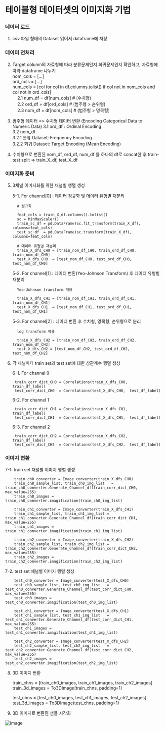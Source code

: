 # 테이블형 데이터셋의 이미지화 기법 
 
### 데이터 로드

1. csv 파일 형태의 Dataset 읽어서 dataframe에 저장

### 데이터 전처리
   
2. Target column의 자료형에 따라 분류문제인지 회귀문제인지 확인하고, 자료형에 따라 dataframe 나누기<br>
    nom_cols = [...]<br>
    ord_cols = [...]<br>
    num_cols = [col for col in df.columns.tolist() if col not in nom_cols and col not in ord_cols]<br>
    2.1 num_df = df[num_cols] # (수치형)<br>
    2.2 ord_df = df[ord_cols] # (범주형 > 순위형)<br>
    2.3 nom_df = df[nom_cols] # (범주형 > 명목형)<br>
   
       
3. 범주형 데이터 => 수치형 데이터 변환 (Encoding Categorical Data to Numeric Data)
    3.1 ord_df  : Ordinal Encoding <br>
    3.2 nom_df  <br>
       3.2.1 분류 Dataset: Frequency Encoding<br>
       3.2.2 회귀 Dataset: Target Encoding (Mean Encoding)<br>
   
4. 수치형으로 변환된 nom_df, ord_df, num_df 를 하나의 df로 concat한 후 train-test split => train_X_df, test_X_df

### 이미지화 준비
   
5. 3채널 이미지화를 위한 채널별 행렬 생성 
   
   5-1. For channel[0] : 데이터 정규화 및 데이터 유형별 재분리
   
         # 정규화
   
         feat_cols = train_X_df.columns().tolist()
         sc = MinMaxScaler()
         train_sc_df = pd.DataFrame(sc.fit_transform(train_X_df), columns=feat_cols)
         test_sc_df  = pd.DataFrame(sc.transform(train_X_df), columns=feat_cols)
   
         # 데이터 유형별 재분리
         train_X_dfs_CH0 = [train_nom_df_CH0, train_ord_df_CH0, train_nom_df_CH0]     
         test_X_dfs_CH0  = [test_nom_df_CH0, test_ord_df_CH0, test_nom_df_CH0]     
   
   5-2. For channel[1] : 데이터 변환(Yeo-Johnson Transform) 후 데이터 유형별 재분리 
   
         Yeo-Johnson transform 적용
   
         train_X_dfs_CH1 = [train_nom_df_CH1, train_ord_df_CH1, train_nom_df_CH1]
         test_X_dfs_CH1  = [test_nom_df_CH1, test_ord_df_CH1, test_nom_df_CH1]     
      
     5-3. For channel[2] : 데이터 변환 후 수치형, 명목형, 순위형으로 분리
   
         log transform 적용

         train_X_dfs_CH2 = [train_nom_df_CH2, train_ord_df_CH2, train_nom_df_CH2]     
         test_X_dfs_CH2 = [test_nom_df_CH2, test_ord_df_CH2, test_nom_df_CH2]    

6. 각 채널마다 train set과 test set에 대한 상관계수 행렬 생성
    
   6-1. For channel 0
   
        train_corr_dict_CH0 = Correlations(train_X_dfs_CH0, train_df_label)
        test_corr_dict_CH0  = Correlations(test_X_dfs_CH0,  test_df_label)
  
   6-2. For channel 1
   
        train_corr_dict_CH1 = Correlations(train_X_dfs_CH1, train_df_label)
        test_corr_dict_CH1  = Correlations(test_X_dfs_CH1,  test_df_label)
  
   6-3. For channel 2
   
        train_corr_dict_CH2 = Correlations(train_X_dfs_CH2, train_df_label)
        test_corr_dict_CH2  = Correlations(test_X_dfs_CH2,  test_df_label)
   

### 이미지 변환
    
  7-1. train set 채널별 이미지 행렬 생성
  
        train_ch0_converter = Image_converter(train_X_dfs_CH0)
        train_ch0_sample_list, train_ch0_img_list   = train_ch0_converter.Generate_Channel_df(train_corr_dict_CH0, max_value=255)
        train_ch0_images = train_ch0_converter.imagification(train_ch0_img_list)
        
        train_ch1_converter = Image_converter(train_X_dfs_CH1)
        train_ch1_sample_list, train_ch1_img_list = train_ch1_converter.Generate_Channel_df(train_corr_dict_CH1, max_value=255)
        train_ch1_images = train_ch1_converter.imagification(train_ch1_img_list)
        
        train_ch2_converter = Image_converter(train_X_dfs_CH2)
        train_ch2_sample_list, train_ch2_img_list = train_ch2_converter.Generate_Channel_df(train_corr_dict_CH2, max_value=255)
        train_ch2_images = train_ch2_converter.imagification(train_ch2_img_list)
    
  7-2. test set  채널별 이미지 행렬 생성
  
        test_ch0_converter = Image_converter(test_X_dfs_CH0)
        test_ch0_sample_list, test_ch0_img_list   = test_ch0_converter.Generate_Channel_df(test_corr_dict_CH0, max_value=255)
        test_ch0_images = test_ch0_converter.imagification(test_ch0_img_list)
        
        test_ch1_converter = Image_converter(test_X_dfs_CH1)
        test_ch1_sample_list, test_ch1_img_list   = test_ch1_converter.Generate_Channel_df(test_corr_dict_CH1, max_value=255)
        test_ch1_images = test_ch1_converter.imagification(test_ch1_img_list)
        
        test_ch2_converter = Image_converter(test_X_dfs_CH2)
        test_ch2_sample_list, test_ch2_img_list   = test_ch2_converter.Generate_Channel_df(test_corr_dict_CH2, max_value=255)
        test_ch2_images = test_ch2_converter.imagification(test_ch2_img_list)

8. 3D 이미지 변환
   
    train_chns = [train_ch0_images, train_ch1_images, train_ch2_images]
    train_3d_images = To3DImage(train_chns, padding=1)
     
    test_chns = [test_ch0_images, test_ch1_images, test_ch2_images]
    test_3d_images =  To3DImage(test_chns, padding=1) 
  
9. 3D 이미지로 변환된 샘플 시각화
    
  ![image](https://github.com/iispace/Python/assets/24539773/d3ffb32c-5bce-4e8f-9760-a5849a366da0)

 



</pre>
